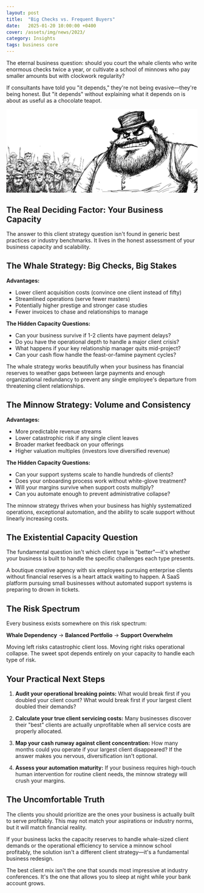 ```yaml
---
layout: post
title:  "Big Checks vs. Frequent Buyers"
date:   2025-01-20 10:00:00 +0400
cover: /assets/img/news/2023/
category: Insights
tags: business core
---
```


The eternal business question: should you court the whale clients who write enormous checks twice a year, or cultivate a school of minnows who pay smaller amounts but with clockwork regularity?

If consultants have told you "it depends," they're not being evasive—they're being honest. But "it depends" without explaining what it depends on is about as useful as a chocolate teapot.

<div class="full-width">
  <img src="/assets/img/newsroom/2025/big_check.jpg" />
</div>

## The Real Deciding Factor: Your Business Capacity

The answer to this client strategy question isn't found in generic best practices or industry benchmarks. It lives in the honest assessment of your business capacity and scalability.

## The Whale Strategy: Big Checks, Big Stakes

**Advantages:**
- Lower client acquisition costs (convince one client instead of fifty)
- Streamlined operations (serve fewer masters)
- Potentially higher prestige and stronger case studies
- Fewer invoices to chase and relationships to manage

**The Hidden Capacity Questions:**
- Can your business survive if 1-2 clients have payment delays?
- Do you have the operational depth to handle a major client crisis?
- What happens if your key relationship manager quits mid-project?
- Can your cash flow handle the feast-or-famine payment cycles?

The whale strategy works beautifully when your business has financial reserves to weather gaps between large payments and enough organizational redundancy to prevent any single employee's departure from threatening client relationships.

## The Minnow Strategy: Volume and Consistency

**Advantages:**
- More predictable revenue streams
- Lower catastrophic risk if any single client leaves
- Broader market feedback on your offerings
- Higher valuation multiples (investors love diversified revenue)

**The Hidden Capacity Questions:**
- Can your support systems scale to handle hundreds of clients?
- Does your onboarding process work without white-glove treatment?
- Will your margins survive when support costs multiply?
- Can you automate enough to prevent administrative collapse?

The minnow strategy thrives when your business has highly systematized operations, exceptional automation, and the ability to scale support without linearly increasing costs.

## The Existential Capacity Question

The fundamental question isn't which client type is "better"—it's whether your business is built to handle the specific challenges each type presents.

A boutique creative agency with six employees pursuing enterprise clients without financial reserves is a heart attack waiting to happen. A SaaS platform pursuing small businesses without automated support systems is preparing to drown in tickets.

## The Risk Spectrum

Every business exists somewhere on this risk spectrum:

**Whale Dependency** → **Balanced Portfolio** → **Support Overwhelm**

Moving left risks catastrophic client loss. Moving right risks operational collapse. The sweet spot depends entirely on your capacity to handle each type of risk.

## Your Practical Next Steps

1. **Audit your operational breaking points:** What would break first if you doubled your client count? What would break first if your largest client doubled their demands?

2. **Calculate your true client servicing costs:** Many businesses discover their "best" clients are actually unprofitable when all service costs are properly allocated.

3. **Map your cash runway against client concentration:** How many months could you operate if your largest client disappeared? If the answer makes you nervous, diversification isn't optional.

4. **Assess your automation maturity:** If your business requires high-touch human intervention for routine client needs, the minnow strategy will crush your margins.

## The Uncomfortable Truth

The clients you should prioritize are the ones your business is actually built to serve profitably. This may not match your aspirations or industry norms, but it will match financial reality.

If your business lacks the capacity reserves to handle whale-sized client demands or the operational efficiency to service a minnow school profitably, the solution isn't a different client strategy—it's a fundamental business redesign.

The best client mix isn't the one that sounds most impressive at industry conferences. It's the one that allows you to sleep at night while your bank account grows.